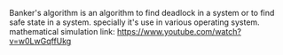 Banker's algorithm is an algorithm to find deadlock in a system or to find safe state in a system.
specially it's use in various operating system.
mathematical simulation link: https://www.youtube.com/watch?v=w0LwGqffUkg